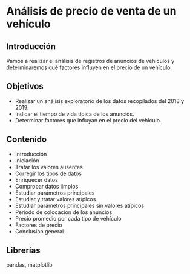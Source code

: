# Análisis de precio de venta de un vehículo

## Introducción
Vamos a realizar el análisis de registros de anuncios de vehículos y determinaremos qué factores influyen en el precio de un vehículo.

## Objetivos
- Realizar un análisis exploratorio de los datos recopilados del 2018 y 2019.
- Indicar el tiempo de vida típica de los anuncios.
- Determinar factores que influyan en el precio del vehículo.


## Contenido 
- Introducción
- Iniciación
- Tratar los valores ausentes
- Corregir los tipos de datos
- Enriquecer datos
- Comprobar datos limpios
- Estudiar parámetros principales
- Estudiar y tratar valores atípicos
- Estudiar parámetros principales sin valores atípicos
- Periodo de colocación de los anuncios
- Precio promedio por cada tipo de vehículo
- Factores de precio
- Conclusión general

## Librerías
pandas, matplotlib
